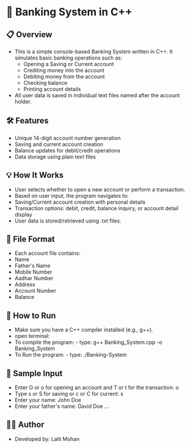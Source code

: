 # 🏦 Banking System in C++

## 📋 Overview
  - This is a simple console-based Banking System written in C++. It simulates basic banking operations such as:
       - Opening a Saving or Current account
       - Crediting money into the account
       - Debiting money from the account
       - Checking balance
       - Printing account details
  - All user data is saved in individual text files named after the account holder.

## 🛠️ Features
   - Unique 14-digit account number generation
   - Saving and current account creation
   - Balance updates for debit/credit operations
   - Data storage using plain text files
 
## 💡 How It Works
   - User selects whether to open a new account or perform a transaction.
   - Based on user input, the program navigates to:
   - Saving/Current account creation with personal details
   - Transaction options: debit, credit, balance inquiry, or account detail display
   - User data is stored/retrieved using .txt files.

## 📂 File Format
   - Each account file contains:
   - Name
   - Father's Name
   - Mobile Number
   - Aadhar Number
   - Address
   - Account Number
   - Balance

## 🚀 How to Run
   - Make sure you have a C++ compiler installed (e.g., g++).
   - open terminal:
   - To compile the program:
           - type: g++ Banking_System.cpp -o Banking_System
   -  To Run the program:
           - type: ./Banking-System 
   
## 🔐 Sample Input
   - Enter O or o for opening an account and T or t for the transaction: o
   - Type s or S for saving or c or C for current: s
   - Enter your name: John Doe
   - Enter your father's name: David Doe
            ...

## 👨‍💻 Author
   - Developed by: Lalit Mohan

